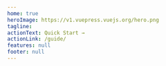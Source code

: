 ```yaml
---
home: true
heroImage: https://v1.vuepress.vuejs.org/hero.png
tagline: 
actionText: Quick Start →
actionLink: /guide/
features: null
footer: null
---
```


